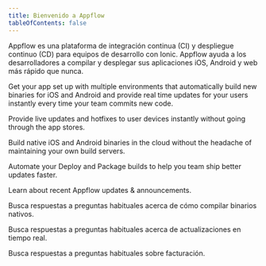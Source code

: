 ```yaml
---
title: Bienvenido a Appflow
tableOfContents: false
---
```


Appflow es una plataforma de integración continua (CI) y despliegue continuo (CD) para equipos de desarrollo con Ionic. Appflow ayuda a los desarrolladores a compilar y desplegar sus aplicaciones iOS, Android y web más rápido que nunca.

<docs-cards class="static-width">

<docs-card header="Quickstart" href="/docs/appflow/quickstart/connect" img="/docs/assets/icons/guide-quickstart.png"> 

Get your app set up with multiple environments that automatically build new binaries for iOS and Android and provide real time updates for your users instantly every time your team commits new code.</docs-card>

<docs-card header="Deploy" href="/docs/appflow/deploy/intro" icon="/docs/assets/icons/guide-deploy-icon.png"> 

Provide live updates and hotfixes to user devices instantly without going through the app stores.</docs-card>

<docs-card header="Package" href="/docs/appflow/package/intro" icon="/docs/assets/icons/guide-package-icon.png"> 

Build native iOS and Android binaries in the cloud without the headache of maintaining your own build servers.</docs-card>

<docs-card header="Automate" href="/docs/appflow/automation/intro" icon="/docs/assets/icons/guide-automate-icon.png"> 

Automate your Deploy and Package builds to help you team ship better updates faster.</docs-card>

<docs-card header="News & Updates" href="https://ionic.zendesk.com/hc/en-us/categories/360000410554-Announcements" icon="/docs/assets/icons/guide-news-icon.png"> 

Learn about recent Appflow updates & announcements.</docs-card>

<docs-card header="Package FAQ" href="https://ionic.zendesk.com/hc/en-us/categories/360000410494-Package" icon="/docs/assets/icons/guide-faq-icon.png"> 

Busca respuestas a preguntas habituales acerca de cómo compilar binarios nativos.</docs-card>

<docs-card header="Deploy FAQ" href="https://ionic.zendesk.com/hc/en-us/categories/360000409113-Deploy" icon="/docs/assets/icons/guide-faq-icon.png"> 

Busca respuestas a preguntas habituales acerca de actualizaciones en tiempo real.</docs-card>

<docs-card header="Billing FAQ" href="https://ionic.zendesk.com/hc/en-us/categories/360000410574-Billing-Support" icon="/docs/assets/icons/guide-faq-icon.png"> 

Busca respuestas a preguntas habituales sobre facturación.</docs-card> </docs-cards>